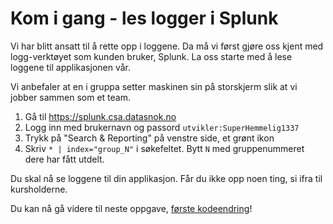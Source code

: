 # Kom i gang - les logger i Splunk

Vi har blitt ansatt til å rette opp i loggene. Da må vi først gjøre oss kjent med 
logg-verktøyet som kunden bruker, Splunk.
La oss starte med å lese loggene til applikasjonen vår. 

Vi anbefaler at en i gruppa setter maskinen sin på storskjerm slik at vi jobber sammen som et team.

1. Gå til https://splunk.csa.datasnok.no
2. Logg inn med brukernavn og passord `utvikler:SuperHemmelig1337`
3. Trykk på "Search & Reporting" på venstre side, et grønt ikon
4. Skriv `* | index="group_N"` i søkefeltet. Bytt `N` med gruppenummeret dere har fått utdelt.

Du skal nå se loggene til din applikasjon. Får du ikke opp noen ting, si ifra til kursholderne. 

Du kan nå gå videre til neste oppgave, [første kodeendring](./3_ping.md)!

